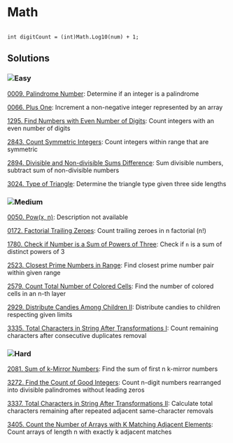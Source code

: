 # Math

```#csharp

int digitCount = (int)Math.Log10(num) + 1;

```


## Solutions

### ![Easy](https://img.shields.io/badge/Easy-46c6c2)

[0009. Palindrome Number](/Math%2F0009.%20Palindrome%20Number): Determine if an integer is a palindrome

[0066. Plus One](/Math%2F0066.%20Plus%20One): Increment a non-negative integer represented by an array

[1295. Find Numbers with Even Number of Digits](/Math%2F1295.%20Find%20Numbers%20with%20Even%20Number%20of%20Digits): Count integers with an even number of digits

[2843. Count Symmetric Integers](/Math%2F2843.%20Count%20Symmetric%20Integers): Count integers within range that are symmetric

[2894. Divisible and Non-divisible Sums Difference](/Math%2F2894.%20Divisible%20and%20Non-divisible%20Sums%20Difference): Sum divisible numbers, subtract sum of non-divisible numbers

[3024. Type of Triangle](/Math%2F3024.%20Type%20of%20Triangle): Determine the triangle type given three side lengths

### ![Medium](https://img.shields.io/badge/Medium-fac31d)

[0050. Pow(x, n)](/Math%2F0050.%20Pow%28x%2C%20n%29): Description not available

[0172. Factorial Trailing Zeroes](/Math%2F0172.%20Factorial%20Trailing%20Zeroes): Count trailing zeroes in n factorial (n!)

[1780. Check if Number is a Sum of Powers of Three](/Math%2F1780.%20Check%20if%20Number%20is%20a%20Sum%20of%20Powers%20of%20Three): Check if `n` is a sum of distinct powers of 3

[2523. Closest Prime Numbers in Range](/Math%2F2523.%20Closest%20Prime%20Numbers%20in%20Range): Find closest prime number pair within given range

[2579. Count Total Number of Colored Cells](/Math%2F2579.%20Count%20Total%20Number%20of%20Colored%20Cells): Find the number of colored cells in an n-th layer

[2929. Distribute Candies Among Children II](/Math%2F2929.%20Distribute%20Candies%20Among%20Children%20II): Distribute candies to children respecting given limits

[3335. Total Characters in String After Transformations I](/Math%2F3335.%20Total%20Characters%20in%20String%20After%20Transformations%20I): Count remaining characters after consecutive duplicates removal

### ![Hard](https://img.shields.io/badge/Hard-f8615c)

[2081. Sum of k-Mirror Numbers](/Math%2F2081.%20Sum%20of%20k-Mirror%20Numbers): Find the sum of first n k-mirror numbers

[3272. Find the Count of Good Integers](/Math%2F3272.%20Find%20the%20Count%20of%20Good%20Integers): Count n-digit numbers rearranged into divisible palindromes without leading zeros

[3337. Total Characters in String After Transformations II](/Math%2F3337.%20Total%20Characters%20in%20String%20After%20Transformations%20II): Calculate total characters remaining after repeated adjacent same-character removals

[3405. Count the Number of Arrays with K Matching Adjacent Elements](/Math%2F3405.%20Count%20the%20Number%20of%20Arrays%20with%20K%20Matching%20Adjacent%20Elements): Count arrays of length n with exactly k adjacent matches
